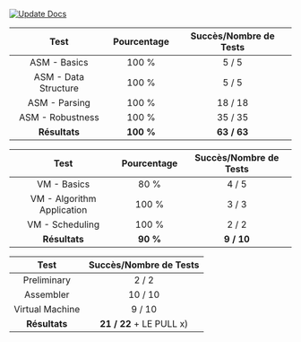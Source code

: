[![Update Docs](https://github.com/PAGY0Z/Corewar-Epitech/actions/workflows/doxygen_docs_actions.yml/badge.svg)](https://github.com/PAGY0Z/Corewar-Epitech/actions/workflows/doxygen_docs_actions.yml)


|          Test         | Pourcentage | Succès/Nombre de Tests |
|:-------------------------:|:----------:|:---------------:|
|        ASM - Basics        |    100 %   |      5 / 5      |
|     ASM - Data Structure     |    100 %   |      5 / 5      |
| ASM - Parsing |    100 %   |      18 / 18     |
|     ASM - Robustness    |    100 %   |     35 / 35     |
|        **Résultats**        | **100 %** |     **63 / 63**     |

|          Test         | Pourcentage | Succès/Nombre de Tests |
|:-------------------------:|:----------:|:---------------:|
|        VM - Basics        |    80 %   |      4 / 5      |
|     VM - Algorithm Application     |    100 %   |      3 / 3      |
| VM - Scheduling |    100 %   |      2 / 2     |
|        **Résultats**        | **90 %** |     **9 / 10**     |

|     Test    | Succès/Nombre de Tests |
|:---------------:|:---------------:|
|   Preliminary   |      2 / 2      |
|    Assembler    |      10 / 10     |
| Virtual Machine |      9 / 10     |
|   **Résultats**   |    **21 / 22**  + LE PULL x) |
 

